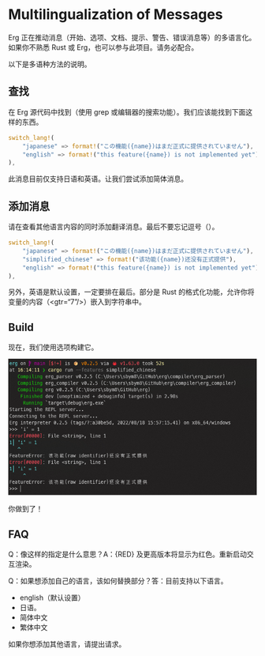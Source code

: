 # Multilingualization of Messages

Erg 正在推动消息（开始、选项、文档、提示、警告、错误消息等）的多语言化。如果你不熟悉 Rust 或 Erg，也可以参与此项目。请务必配合。

以下是多语种方法的说明。

## 查找

在 Erg 源代码中找到（使用 grep 或编辑器的搜索功能）。我们应该能找到下面这样的东西。


```rust
switch_lang!(
    "japanese" => format!("この機能({name})はまだ正式に提供されていません"),
    "english" => format!("this feature({name}) is not implemented yet"),
),
```

此消息目前仅支持日语和英语。让我们尝试添加简体消息。

## 添加消息

请在查看其他语言内容的同时添加翻译消息。最后不要忘记逗号（）。


```rust
switch_lang!(
    "japanese" => format!("この機能({name})はまだ正式に提供されていません"),
    "simplified_chinese" => format!("该功能({name})还没有正式提供"),
    "english" => format!("this feature({name}) is not implemented yet"),
),
```

另外，英语是默认设置，一定要排在最后。部分是 Rust 的格式化功能，允许你将变量的内容（<gtr=“7”/>）嵌入到字符串中。

## Build

现在，我们使用选项构建它。

<img src="../../../assets/screenshot_i18n_messages.png" alt='screenshot_i18n_messages'>

你做到了！

## FAQ

Q：像这样的指定是什么意思？A：{RED} 及更高版本将显示为红色。重新启动交互渲染。

Q：如果想添加自己的语言，该如何替换部分？答：目前支持以下语言。

* english（默认设置）
* 日语。
* 简体中文
* 繁体中文

如果你想添加其他语言，请提出请求。

